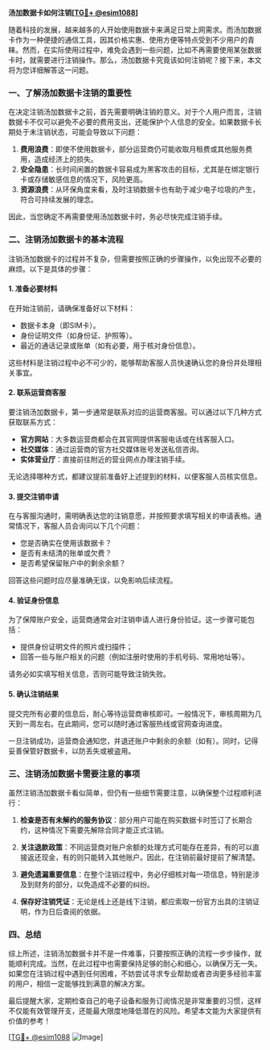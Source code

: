 **汤加数据卡如何注销[[TG💪+ @esim1088](https://t.me/s/esim1088)]**

随着科技的发展，越来越多的人开始使用数据卡来满足日常上网需求。而汤加数据卡作为一种便捷的通信工具，因其价格实惠、使用方便等特点受到不少用户的青睐。然而，在实际使用过程中，难免会遇到一些问题，比如不再需要使用某张数据卡时，就需要进行注销操作。那么，汤加数据卡究竟该如何注销呢？接下来，本文将为您详细解答这一问题。

### 一、了解汤加数据卡注销的重要性

在决定注销汤加数据卡之前，首先需要明确注销的意义。对于个人用户而言，注销数据卡不仅可以避免不必要的费用支出，还能保护个人信息的安全。如果数据卡长期处于未注销状态，可能会导致以下问题：

1. **费用浪费**：即使不使用数据卡，部分运营商仍可能收取月租费或其他服务费用，造成经济上的损失。
2. **安全隐患**：长时间闲置的数据卡容易成为黑客攻击的目标，尤其是在绑定银行卡或存储敏感信息的情况下，风险更高。
3. **资源浪费**：从环保角度来看，及时注销数据卡也有助于减少电子垃圾的产生，符合可持续发展的理念。

因此，当您确定不再需要使用汤加数据卡时，务必尽快完成注销手续。

### 二、注销汤加数据卡的基本流程

注销汤加数据卡的过程并不复杂，但需要按照正确的步骤操作，以免出现不必要的麻烦。以下是具体的步骤：

#### 1. 准备必要材料

在开始注销前，请确保准备好以下材料：
- 数据卡本身（即SIM卡）。
- 身份证明文件（如身份证、护照等）。
- 最近的通话记录或账单（如有必要，用于核对身份信息）。

这些材料是注销过程中必不可少的，能够帮助客服人员快速确认您的身份并处理相关事宜。

#### 2. 联系运营商客服

要注销汤加数据卡，第一步通常是联系对应的运营商客服。可以通过以下几种方式获取联系方式：

- **官方网站**：大多数运营商都会在其官网提供客服电话或在线客服入口。
- **社交媒体**：通过运营商的官方社交媒体账号发送私信咨询。
- **实体营业厅**：直接前往附近的营业网点办理注销手续。

无论选择哪种方式，都建议提前准备好上述提到的材料，以便客服人员核实信息。

#### 3. 提交注销申请

在与客服沟通时，需明确表达您的注销意愿，并按照要求填写相关的申请表格。通常情况下，客服人员会询问以下几个问题：

- 您是否确实在使用该数据卡？
- 是否有未结清的账单或欠费？
- 是否希望保留账户中的剩余余额？

回答这些问题时应尽量准确无误，以免影响后续流程。

#### 4. 验证身份信息

为了保障账户安全，运营商通常会对注销申请人进行身份验证。这一步骤可能包括：

- 提供身份证明文件的照片或扫描件；
- 回答一些与账户相关的问题（例如注册时使用的手机号码、常用地址等）。

请务必如实填写相关信息，否则可能导致注销失败。

#### 5. 确认注销结果

提交完所有必要的信息后，耐心等待运营商审核即可。一般情况下，审核周期为几天到一周左右。在此期间，您可以随时通过客服热线或官网查询进度。

一旦注销成功，运营商会通知您，并退还账户中剩余的余额（如有）。同时，记得妥善保管好数据卡，以防丢失或被盗用。

### 三、注销汤加数据卡需要注意的事项

虽然注销汤加数据卡看似简单，但仍有一些细节需要注意，以确保整个过程顺利进行：

1. **检查是否有未解约的服务协议**：部分用户可能在购买数据卡时签订了长期合约，这种情况下需要先解除合同才能正式注销。
   
2. **关注退款政策**：不同运营商对账户余额的处理方式可能存在差异，有的可以直接返还现金，有的则只能转入其他账户。因此，在注销前最好提前了解清楚。

3. **避免遗漏重要信息**：在整个注销过程中，务必仔细核对每一项信息，特别是涉及到财务的部分，以免造成不必要的纠纷。

4. **保存好注销凭证**：无论是线上还是线下注销，都应索取一份官方出具的注销证明，作为日后查阅的依据。

### 四、总结

综上所述，注销汤加数据卡并不是一件难事，只要按照正确的流程一步步操作，就能顺利完成。当然，在此过程中也需要保持足够的耐心和细心，以确保万无一失。如果您在注销过程中遇到任何困难，不妨尝试寻求专业帮助或者咨询更多经验丰富的用户，相信一定能够找到满意的解决方案。

最后提醒大家，定期检查自己的电子设备和服务订阅情况是非常重要的习惯，这样不仅能有效管理开支，还能最大限度地降低潜在的风险。希望本文能为大家提供有价值的参考！

[[TG💪+ @esim1088](https://t.me/s/esim1088) ![Image](https://i.postimg.cc/4NQfJmqS/Snipaste-2025-05-13-00-14-12.png)]